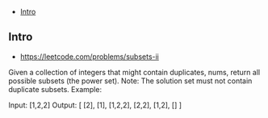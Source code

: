 - [Intro](#intro)

## Intro

- https://leetcode.com/problems/subsets-ii

Given a collection of integers that might contain duplicates, nums, return all possible subsets (the power set).
Note: The solution set must not contain duplicate subsets.
Example:

Input: [1,2,2]
Output:
[
  [2],
  [1],
  [1,2,2],
  [2,2],
  [1,2],
  []
]

